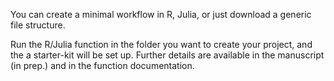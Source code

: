 You can create a minimal workflow in R, Julia, or just download a generic file structure.

Run the R/Julia function in the folder you want to create your project, and the a starter-kit will be set up.
Further details are available in the manuscript (in prep.) and in the function documentation.
